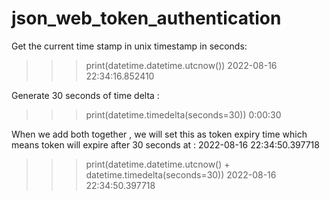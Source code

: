 # json_web_token_authentication


Get the current time stamp in unix timestamp in seconds:

>>> print(datetime.datetime.utcnow())
2022-08-16 22:34:16.852410


Generate 30 seconds of time delta :


>>> print(datetime.timedelta(seconds=30))
0:00:30
>>> 


When we add both together , we will set this as token expiry time which means token will expire after 30 seconds at : 2022-08-16 22:34:50.397718

>>> print(datetime.datetime.utcnow() + datetime.timedelta(seconds=30))
2022-08-16 22:34:50.397718
>>> 
